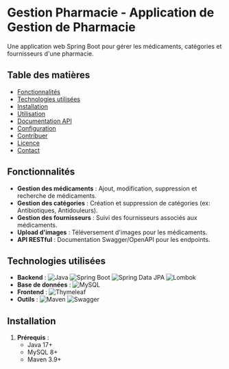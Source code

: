 # Gestion Pharmacie - Application de Gestion de Pharmacie

Une application web Spring Boot pour gérer les médicaments, catégories et fournisseurs d'une pharmacie.

## Table des matières
- [Fonctionnalités](#fonctionnalités)
- [Technologies utilisées](#technologies-utilisées)
- [Installation](#installation)
- [Utilisation](#utilisation)
- [Documentation API](#documentation-api)
- [Configuration](#configuration)
- [Contribuer](#contribuer)
- [Licence](#licence)
- [Contact](#contact)

## Fonctionnalités
- **Gestion des médicaments** : Ajout, modification, suppression et recherche de médicaments.
- **Gestion des catégories** : Création et suppression de catégories (ex: Antibiotiques, Antidouleurs).
- **Gestion des fournisseurs** : Suivi des fournisseurs associés aux médicaments.
- **Upload d'images** : Téléversement d'images pour les médicaments.
- **API RESTful** : Documentation Swagger/OpenAPI pour les endpoints.

## Technologies utilisées
- **Backend** : 
  ![Java](https://img.shields.io/badge/Java-17%2B-orange)
  ![Spring Boot](https://img.shields.io/badge/Spring_Boot-3.2%2B-brightgreen)
  ![Spring Data JPA](https://img.shields.io/badge/Spring_Data_JPA-3.2%2B-yellowgreen)
  ![Lombok](https://img.shields.io/badge/Lombok-1.18%2B-pink)
- **Base de données** : 
  ![MySQL](https://img.shields.io/badge/MySQL-8.0%2B-blue)
- **Frontend** : 
  ![Thymeleaf](https://img.shields.io/badge/Thymeleaf-3.1%2B-blueviolet)
- **Outils** : 
  ![Maven](https://img.shields.io/badge/Maven-3.9%2B-red)
  ![Swagger](https://img.shields.io/badge/Swagger-2.5%2B-green)

## Installation
1. **Prérequis** :
   - Java 17+
   - MySQL 8+
   - Maven 3.9+


